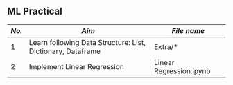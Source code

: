 ## ML Practical


| **_No._** | **_Aim_** |**_File name_** |
|    ---    |    --     |     --         | 
|     1     | Learn following Data Structure: List, Dictionary, Dataframe         |   Extra/*            |
|     2     | Implement Linear Regression |  Linear Regression.ipynb   |
